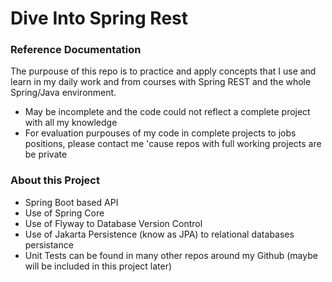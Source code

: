 # Dive Into Spring Rest

### Reference Documentation
The purpouse of this repo is to practice and apply concepts that I use and learn in my daily work and from courses with Spring REST and the whole Spring/Java environment.

* May be incomplete and the code could not reflect a complete project with all my knowledge
* For evaluation purpouses of my code in complete projects to jobs positions, please contact me 'cause repos with full working projects are be private

### About this Project
* Spring Boot based API
* Use of Spring Core
* Use of Flyway to Database Version Control
* Use of Jakarta Persistence (know as JPA) to relational databases persistance
* Unit Tests can be found in many other repos around my Github (maybe will be included in this project later)

